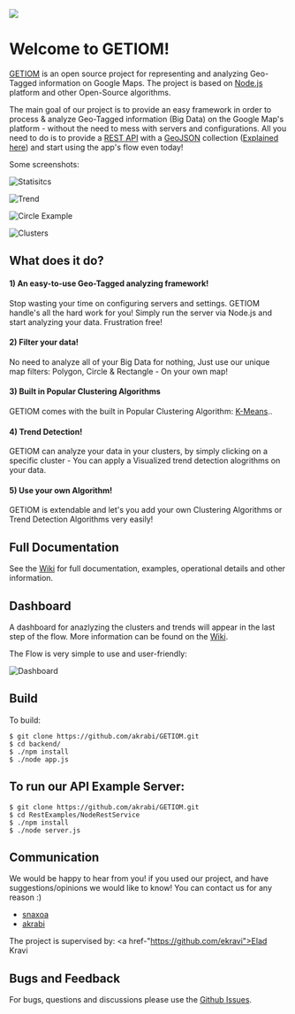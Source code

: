<img src="https://github.com/akrabi/GETIOM/blob/master/GETIOM-logo.png">

# Welcome to GETIOM!

<a href="https://github.com/akrabi/GETIOM/">GETIOM</a> is an open source project for representing and analyzing Geo-Tagged information on Google Maps.
The project is based on <a href="https://nodejs.org/">Node.js</a> platform and other Open-Source algorithms.

The main goal of our project is to provide an easy framework in order to process & analyze Geo-Tagged information (Big Data) on the Google Map's platform - without the need to mess with servers and configurations. All you need to do is to provide a <a href="http://en.wikipedia.org/wiki/Representational_state_transfer">REST API</a> with a <a href="http://geojson.org/">GeoJSON</a> collection (<a href="https://github.com/akrabi/GETIOM/wiki/Rest-API">Explained here</a>) and start using the app's flow even today!

Some screenshots:

![Statisitcs](https://github.com/akrabi/GETIOM/blob/master/Examples/Photos/statistics.png)

![Trend](https://github.com/akrabi/GETIOM/blob/master/Examples/Photos/trend.png)

![Circle Example](https://github.com/akrabi/GETIOM/blob/master/Examples/Photos/circle_example.png)

![Clusters](https://github.com/akrabi/GETIOM/blob/master/Examples/Photos/clustering-example2.png)


## What does it do?

#### 1) An easy-to-use Geo-Tagged analyzing framework!

Stop wasting your time on configuring servers and settings. GETIOM handle's all the hard work for you! Simply run the server via Node.js and start analyzing your data. Frustration free!

#### 2) Filter your data!

No need to analyze all of your Big Data for nothing, Just use our unique map filters: Polygon, Circle & Rectangle - On your own map!

#### 3) Built in Popular Clustering Algorithms

GETIOM comes with the built in Popular Clustering Algorithm: <a href="http://en.wikipedia.org/wiki/K-means_clustering">K-Means</a>..

#### 4) Trend Detection!

GETIOM can analyze your data in your clusters, by simply clicking on a specific cluster - You can apply a Visualized trend detection alogrithms on your data.

#### 5) Use your own Algorithm!

GETIOM is extendable and let's you add your own Clustering Algorithms or Trend Detection Algorithms very easily!


## Full Documentation

See the [Wiki](https://github.com/akrabi/GETIOM/wiki) for full documentation, examples, operational details and other information.


## Dashboard

A dashboard for anazlyzing the clusters and trends will appear in the last step of the flow. 
More information can be found on the [ Wiki](https://github.com/akrabi/GETIOM/wiki).

The Flow is very simple to use and user-friendly:

![Dashboard](https://github.com/akrabi/GETIOM/blob/master/Examples/Photos/dashboard.png)


## Build

To build:

```
$ git clone https://github.com/akrabi/GETIOM.git
$ cd backend/
$ ./npm install
$ ./node app.js
```

## To run our API Example Server:

```
$ git clone https://github.com/akrabi/GETIOM.git
$ cd RestExamples/NodeRestService
$ ./npm install
$ ./node server.js
```


## Communication
We would be happy to hear from you! if you used our project, and have suggestions/opinions we would like to know!
You can contact us for any reason :)
- <a href="https://github.com/snaxoa">snaxoa</a> 
- <a href="https://github.com/akrabi">akrabi</a>

The project is supervised by:
<a href-"https://github.com/ekravi">Elad Kravi</a>
## Bugs and Feedback

For bugs, questions and discussions please use the [Github Issues](https://github.com/akrabi/GETIOM/issues).



